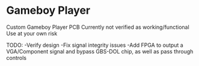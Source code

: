 # Gameboy Player
Custom Gameboy Player PCB
Currently not verified as working/functional
Use at your own risk


TODO:
-Verify design
-Fix signal integrity issues
-Add FPGA to output a VGA/Component signal and bypass GBS-DOL chip, as well as pass through controls

